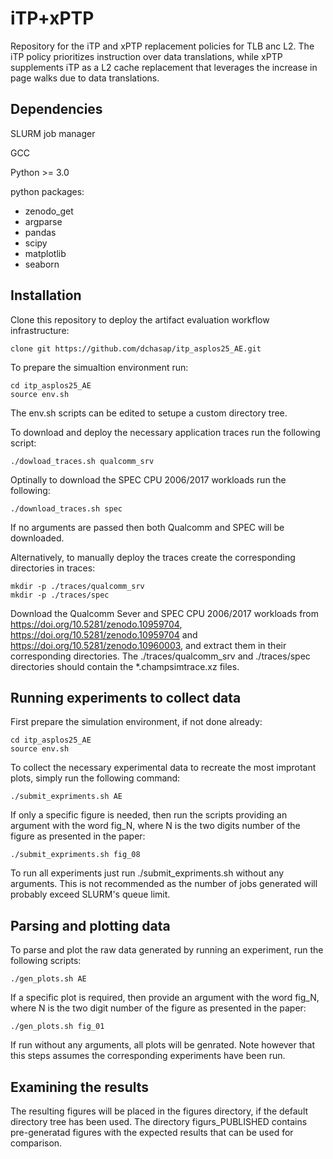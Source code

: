 # iTP+xPTP
Repository for the iTP and xPTP replacement policies for TLB anc L2.   The iTP policy prioritizes instruction over data translations, while xPTP supplements iTP as a L2 cache replacement that leverages the increase in page walks due to data translations.

## Dependencies

SLURM job manager

GCC

Python >= 3.0

python packages:

* zenodo_get
* argparse
* pandas
* scipy
* matplotlib
* seaborn

## Installation 

Clone this repository to deploy the artifact evaluation workflow infrastructure:
	
	clone git https://github.com/dchasap/itp_asplos25_AE.git

To prepare the simualtion environment run:

	cd itp_asplos25_AE
	source env.sh

The env.sh scripts can be edited to setupe a custom directory tree.

To download and deploy the necessary application traces run the following script:

	./dowload_traces.sh qualcomm_srv

Optinally to download the SPEC CPU 2006/2017 workloads run the following:

	./download_traces.sh spec

If no arguments are passed then both Qualcomm and SPEC will be downloaded.

Alternatively, to manually deploy the traces create the corresponding directories in traces:

	mkdir -p ./traces/qualcomm_srv
 	mkdir -p ./traces/spec
Download the Qualcomm Sever and SPEC CPU 2006/2017 workloads from https://doi.org/10.5281/zenodo.10959704,  https://doi.org/10.5281/zenodo.10959704 and https://doi.org/10.5281/zenodo.10960003, and extract them in their corresponding directories.  The ./traces/qualcomm_srv and ./traces/spec directories should contain the *.champsimtrace.xz files. 

## Running experiments to collect data

First prepare the simulation environment, if not done already:

	cd itp_asplos25_AE
	source env.sh

To collect the necessary experimental data to recreate the most improtant plots, simply run the following command:
  
  	./submit_expriments.sh AE

If only a specific figure is needed, then run the scripts providing an argument with the word fig_N, where N is the two digits number of the figure as presented in the paper:
  
  	./submit_expriments.sh fig_08

To run all experiments just run ./submit_expriments.sh without any arguments.  This is not recommended as the number of jobs generated will probably exceed SLURM's queue limit.

## Parsing and plotting data

To parse and plot the raw data generated by running an experiment, run the following scripts:
  
	./gen_plots.sh AE

If a specific plot is required, then provide an argument with the word fig_N, where N is the two digit number of the figure as presented in the paper:
  
  	./gen_plots.sh fig_01

If run without any arguments, all plots will be genrated.  Note however that this steps assumes the corresponding experiments have been run.


## Examining the results

The resulting figures will be placed in the figures directory, if the default directory tree has been used.  The directory figurs_PUBLISHED contains pre-generatad figures with the expected results that can be used for comparison.

